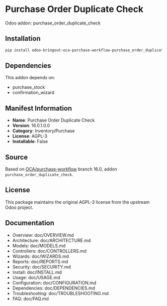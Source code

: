 # Purchase Order Duplicate Check

Odoo addon: purchase_order_duplicate_check

## Installation

```bash
pip install odoo-bringout-oca-purchase-workflow-purchase_order_duplicate_check
```

## Dependencies

This addon depends on:
- purchase_stock
- confirmation_wizard

## Manifest Information

- **Name**: Purchase Order Duplicate Check
- **Version**: 16.0.1.0.0
- **Category**: Inventory/Purchase
- **License**: AGPL-3
- **Installable**: False

## Source

Based on [OCA/purchase-workflow](https://github.com/OCA/purchase-workflow) branch 16.0, addon `purchase_order_duplicate_check`.

## License

This package maintains the original AGPL-3 license from the upstream Odoo project.

## Documentation

- Overview: doc/OVERVIEW.md
- Architecture: doc/ARCHITECTURE.md
- Models: doc/MODELS.md
- Controllers: doc/CONTROLLERS.md
- Wizards: doc/WIZARDS.md
- Reports: doc/REPORTS.md
- Security: doc/SECURITY.md
- Install: doc/INSTALL.md
- Usage: doc/USAGE.md
- Configuration: doc/CONFIGURATION.md
- Dependencies: doc/DEPENDENCIES.md
- Troubleshooting: doc/TROUBLESHOOTING.md
- FAQ: doc/FAQ.md
